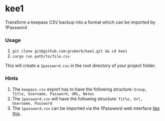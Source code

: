 # kee1
Transform a keepass CSV backup into a format which can be imported by 1Password

### Usage

1. `git clone git@github.com:gruberb/kee1.git && cd kee1`
2. `cargo run path/to/file.csv`

This will create a `1password.csv` in the root directory of your project folder. 

### Hints

1. The `keepass.csv` export has to have the following structure: `Group, Title, Username, Password, URL, Notes`
2. The `1password.csv` will have the following structure: `Title, Url, Username, Password`
3. The `1password.csv` can be imported via the 1Password web interface [like this](https://support.1password.com/import/#import-on-1password-com).
